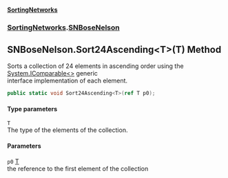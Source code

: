 #### [SortingNetworks](./index.md 'index')
### [SortingNetworks](./SortingNetworks.md 'SortingNetworks').[SNBoseNelson](./SortingNetworks-SNBoseNelson.md 'SortingNetworks.SNBoseNelson')
## SNBoseNelson.Sort24Ascending&lt;T&gt;(T) Method
Sorts a collection of 24 elements in ascending order using the [System.IComparable&lt;&gt;](https://docs.microsoft.com/en-us/dotnet/api/System.IComparable-1 'System.IComparable`1') generic  
interface implementation of each element.  
```csharp
public static void Sort24Ascending<T>(ref T p0);
```
#### Type parameters
<a name='SortingNetworks-SNBoseNelson-Sort24Ascending-T-(T)-T'></a>
`T`  
The type of the elements of the collection.  
  
#### Parameters
<a name='SortingNetworks-SNBoseNelson-Sort24Ascending-T-(T)-p0'></a>
`p0` [T](#SortingNetworks-SNBoseNelson-Sort24Ascending-T-(T)-T 'SortingNetworks.SNBoseNelson.Sort24Ascending&lt;T&gt;(T).T')  
the reference to the first element of the collection  
  
